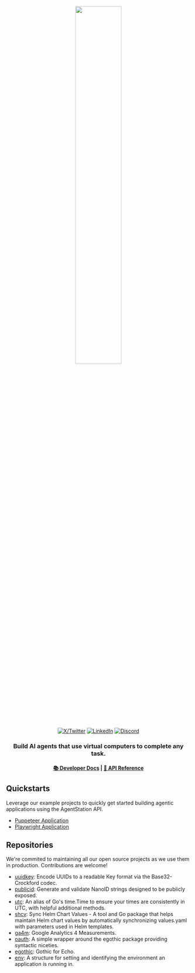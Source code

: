 <h3 align="center">
<a href="https://www.agentstation.ai/"><img width="50%" src="https://cdn.prod.website-files.com/66932e07b6d8bd7cbe10d941/66c7815be7d1de225f05c546_agentstation-logo-v2-pastel-path.svg"></a>
</h3>
<div align="center">
  <p align="center">
    <a href="https://agentstation.ai/x"><img src="https://img.shields.io/badge/X/Twitter-000000?style=for-the-badge&logo=x&logoColor=white" alt="X/Twitter"></a>
    <a href="https://agentstation.ai/linkedin"><img src="https://img.shields.io/badge/LinkedIn-0077B5?style=for-the-badge&logo=linkedin&logoColor=white" alt="LinkedIn"></a>
    <a href="https://agentstation.ai/discord"><img src="https://img.shields.io/badge/Discord-7289DA?style=for-the-badge&logo=discord&logoColor=white" alt="Discord"></a>
  </p>
</div>

<h3 align="center">Build AI agents that use virtual computers to complete any task.</h3>

<div align="center">
<h4><a href="https://docs.agentstation.ai">📚 Developer Docs</a> | <a href="https://docs.agentstation.ai/api/intro">🔧 API Reference</a> </h4>
</div>

## Quickstarts
Leverage our example projects to quickly get started building agentic applications using the AgentStation API.
- [Puppeteer Application](https://github.com/agentstation/quickstarts/tree/master/puppeteer) 
- [Playwright Application](https://github.com/agentstation/quickstarts/tree/master/playwright)

## Repositories
We're commited to maintaining all our open source projects as we use them in production. Contributions are welcome!
- [uuidkey](https://github.com/agentstation/uuidkey): Encode UUIDs to a readable Key format via the Base32-Crockford codec.
- [publicid](https://github.com/agentstation/publicid): Generate and validate NanoID strings designed to be publicly exposed.
- [utc](https://github.com/agentstation/utc): An alias of Go's time.Time to ensure your times are consistently in UTC, with helpful additional methods.
- [shcv](https://github.com/agentstation/shcv): Sync Helm Chart Values - A tool and Go package that helps maintain Helm chart values by automatically synchronizing values.yaml with parameters used in Helm templates.
- [ga4m](https://github.com/agentstation/ga4m): Google Analytics 4 Measurements.
- [oauth](https://github.com/agentstation/oauth): A simple wrapper around the egothic package providing syntactic niceties.
- [egothic](https://github.com/agentstation/egothic): Gothic for Echo.
- [env](https://github.com/agentstation/env): A structure for setting and identifying the environment an application is running in.

